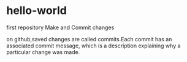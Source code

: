 # hello-world
first repository
Make and Commit changes

on github,saved changes are called commits.Each commit has an associated commit message, which is a description explaining why a particular change was made.
